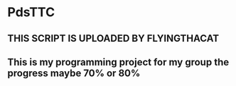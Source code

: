 # PdsTTC

## THIS SCRIPT IS UPLOADED BY FLYINGTHACAT

## This is my programming project for my group the progress maybe 70% or 80%
